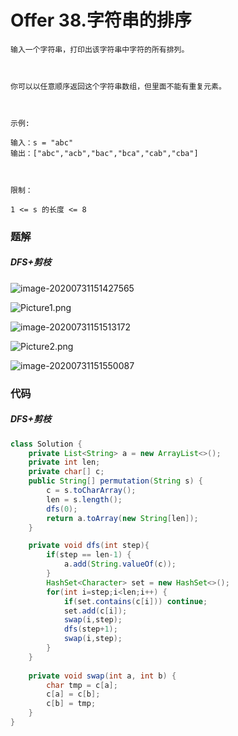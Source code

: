 # Offer 38.字符串的排序

```
输入一个字符串，打印出该字符串中字符的所有排列。

 

你可以以任意顺序返回这个字符串数组，但里面不能有重复元素。

 

示例:

输入：s = "abc"
输出：["abc","acb","bac","bca","cab","cba"]

 

限制：

1 <= s 的长度 <= 8

```

### 题解

##### DFS+剪枝

![image-20200731151427565](C:\Users\25454\AppData\Roaming\Typora\typora-user-images\image-20200731151427565.png)

![Picture1.png](https://pic.leetcode-cn.com/dc4659dbda6d54f50a8c897647fb7c52e2b8200e741c4d6e25306dfe51f93bb6-Picture1.png)



![image-20200731151513172](C:\Users\25454\AppData\Roaming\Typora\typora-user-images\image-20200731151513172.png)



![Picture2.png](https://pic.leetcode-cn.com/edbbe4db611791ca63e582e8b0c754261e8d7464edace38420ce3087eb96d9a5-Picture2.png)



![image-20200731151550087](C:\Users\25454\AppData\Roaming\Typora\typora-user-images\image-20200731151550087.png)



### 代码

##### DFS+剪枝

```java
class Solution {
    private List<String> a = new ArrayList<>();
    private int len;
    private char[] c;
    public String[] permutation(String s) {
    	c = s.toCharArray();
    	len = s.length();
    	dfs(0);
    	return a.toArray(new String[len]);
    }

    private void dfs(int step){
        if(step == len-1) {
        	a.add(String.valueOf(c));
        }
        HashSet<Character> set = new HashSet<>();
        for(int i=step;i<len;i++) {
            if(set.contains(c[i])) continue;
            set.add(c[i]);
            swap(i,step);
            dfs(step+1);
            swap(i,step);
        }
    }
    
    private void swap(int a, int b) {
        char tmp = c[a];
        c[a] = c[b];
        c[b] = tmp;
    }
}
```


